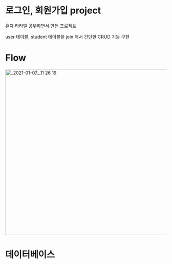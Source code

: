 # 로그인, 회원가입 project
혼자 라라벨 공부하면서 만든 프로젝트

user 테이블, student 테이블을 join 해서 간단한 CRUD 기능 구현

# Flow
<img width="515" alt="_2021-01-07__11 26 19" src="https://user-images.githubusercontent.com/66250890/104697452-20da1f80-5753-11eb-9c0a-93f8aead56a2.png">

# 데이터베이스
